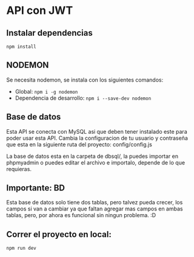 # API con JWT

## Instalar dependencias 

`npm install`

## NODEMON
 Se necesita nodemon, se instala con los siguientes comandos: 
- Global: `npm i -g nodemon`
- Dependencia de desarrollo: `npm i --save-dev nodemon`



## Base de datos
Esta API se conecta con MySQL asi que deben tener instalado este para poder usar esta API.
Cambia la configuracion de tu usuario y contraseña que esta en la siguiente ruta del proyecto: config/config.js

La base de datos esta en la carpeta de dbsql/, la puedes importar en phpmyadmin o puedes editar el archivo e importalo, depende de lo que requieras.

## Importante: BD

Esta base de datos solo tiene dos tablas, pero talvez pueda crecer, los campos si van a cambiar ya que faltan agregar mas campos en ambas tablas, pero, por ahora es funcional sin ningun problema. :D

## Correr el proyecto en local:

`npm run dev`

